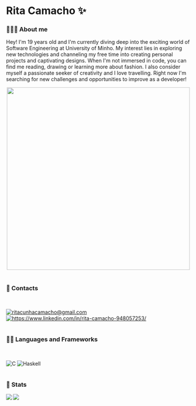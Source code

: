 # Rita Camacho ✨

### 🧚🏻‍♀️ About me
Hey! I'm 19 years old and I'm currently diving deep into the exciting world of Software Engineering at University of Minho. My interest lies in exploring new technologies and channeling my free time into creating personal projects and captivating designs. When I'm not immersed in code, you can find me reading, drawing or learning more about fashion. I also consider myself a passionate seeker of creativity and I love travelling. Right now I'm searching for new challenges and opportunities to improve as a developer!

<div id="header" align="center">
  <img src="https://64.media.tumblr.com/ed8745b30c1a1d7eb1935017c94d8dbf/tumblr_n9i8foLj941qc2xm1o1_500.gifv" width="500"/>
</div>

#

### 🔔 Contacts
</br>
<p align="left">
    <a href="mailto:ritacunhacamacho@gmail.com">
       <img alt="ritacunhacamacho@gmail.com" title="Email" src="https://custom-icon-badges.demolab.com/badge/-EMAIL-858AE3?style=for-the-badge&logo=mail&logoColor=white"/>
    </a>
    <a href="https://www.linkedin.com/in/rita-camacho-948057253/">
      <img alt="https://www.linkedin.com/in/rita-camacho-948057253/" title="LinkedIn" src="https://custom-icon-badges.demolab.com/badge/-LINKEDIN-B596E5?style=for-the-badge&logo=mail&logoColor=white"/>
    </a>
</p>

#

### 👩‍💻 Languages and Frameworks
</br>

![C](https://img.shields.io/badge/c-3670A0?style=for-the-badge&logo=c&logoColor=white)
![Haskell](https://img.shields.io/badge/haskell-382C52?style=for-the-badge&logo=haskell&logoColor=white)

#

### 💜 Stats
<img align="left" src="https://github-readme-stats.vercel.app/api?username=ritacamacho&show_icons=true&theme=discord_old_blurple&bg_color=00000000"/>
<img align="left" src="https://github-readme-stats.vercel.app/api/top-langs/?username=ritacamacho&show_icons=true&theme=discord_old_blurple&bg_color=00000000"/>
